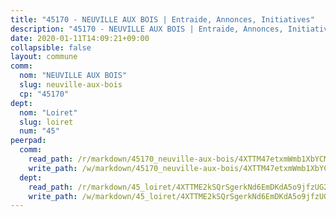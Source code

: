 ```yaml
---
title: "45170 - NEUVILLE AUX BOIS | Entraide, Annonces, Initiatives"
description: "45170 - NEUVILLE AUX BOIS | Entraide, Annonces, Initiatives"
date: 2020-01-11T14:09:21+09:00
collapsible: false
layout: commune
comm:
  nom: "NEUVILLE AUX BOIS"
  slug: neuville-aux-bois
  cp: "45170"
dept:
  nom: "Loiret"
  slug: loiret
  num: "45"
peerpad:
  comm:
    read_path: /r/markdown/45170_neuville-aux-bois/4XTTM47etxmWmb1XbYCMHXYxupRwnm6hFcb7t5Scp2kwry6KH
    write_path: /w/markdown/45170_neuville-aux-bois/4XTTM47etxmWmb1XbYCMHXYxupRwnm6hFcb7t5Scp2kwry6KH-K3TgUMKjBUDbbBEM9kRPjtMsPAsFgPuVt3BnCj1qbYkF6x8oW6MZfXn2eoL5tTnMYRJgTpkAEHtXMLNVjhSwrpRc22bYPWGVzMhBh7yk5BhzXv3gwfiL8AZCLAGdkiCVL7yPkKcT
  dept:
    read_path: /r/markdown/45_loiret/4XTTME2kSQrSgerkNd6EmDKdA5o9jfzUG2SAG8C2qVYb3YXN4
    write_path: /w/markdown/45_loiret/4XTTME2kSQrSgerkNd6EmDKdA5o9jfzUG2SAG8C2qVYb3YXN4-K3TgULpEDoP6p5UphGUnEGQQDb2AQTj81Z2trE1ZVsdtBZSXUbkVLE9oEias3DdMz5vmgxRH8ErfnuyVj2VYfJxxhBMoq5ZxQCDrb2jTVFkww5uEThgDKwT8pF9LfJGTpqNraKjJ
---
```


